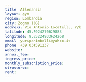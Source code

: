 ```yaml
---
title: Allenarsi!
layout: gym
region: Lombardia
city: Zogno (BG)
address: Via Antonio Locatelli, 7/b
latitude: 45.7924270629883
longitude: 9.65224933624268
email: yuriparimbelli@yahoo.it
phone: +39 034591237
website: 
annual_fee: 
ingress_price: 
monthly_subscription_price: 
structures: 
rent: 
---
```


